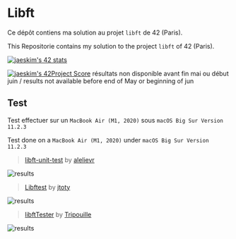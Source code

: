# Libft

Ce dépôt contiens ma solution au projet `libft` de 42 (Paris).

This Repositorie contains my solution to the project `libft` of 42 (Paris).

[![jaeskim's 42 stats](https://badge42.herokuapp.com/api/stats/cmaginot?cursus=42cursus&privacyName=true)](https://github.com/JaeSeoKim/badge42)

[![jaeskim's 42Project Score](https://badge42.herokuapp.com/api/project/cmaginot/libft)](https://github.com/JaeSeoKim/badge42) résultats non disponible avant fin mai ou début juin / results not available before end of May or beginning of jun

## Test

Test effectuer sur un `MacBook Air (M1, 2020)` sous `macOS Big Sur Version 11.2.3`

Test done on a `MacBook Air (M1, 2020)` under `macOS Big Sur Version 11.2.3`

> [libft-unit-test](https://github.com/alelievr/libft-unit-test) by [alelievr](https://github.com/alelievr)

![results](https://github.com/Freya-Tenebrae/Libft/blob/main/results_libft-unit-test.png)

> [Libftest](https://github.com/jtoty/Libftest) by [jtoty](https://github.com/jtoty)

![results](https://github.com/Freya-Tenebrae/Libft/blob/main/results_Libftest.png)

> [libftTester](https://github.com/Tripouille/libftTester) by [Tripouille](https://github.com/Tripouille)

![results](https://github.com/Freya-Tenebrae/Libft/blob/main/results_libftTester.png)
